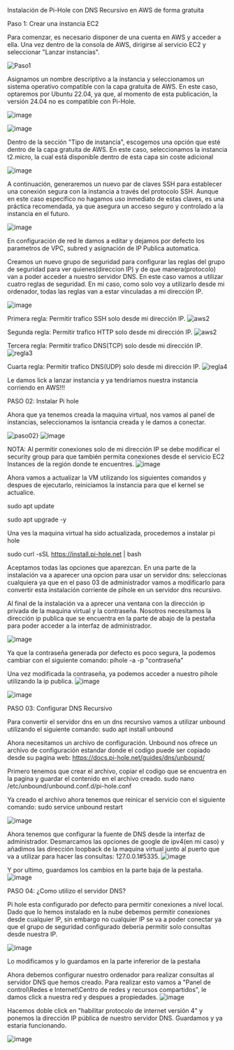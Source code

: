 Instalación de Pi-Hole con DNS Recursivo en AWS de forma gratuita

Paso 1: Crear una instancia EC2

Para comenzar, es necesario disponer de una cuenta en AWS y acceder a ella. Una vez dentro de la consola de AWS, dirigirse al servicio EC2 y seleccionar "Lanzar instancias".

![Paso1](https://github.com/amRamLeo/Pi-Hole-AWS/assets/87347460/c3cb8ec1-c1d0-43a1-8ac2-b47f486e8eb1)


Asignamos un nombre descriptivo a la instancia y seleccionamos un sistema operativo compatible con la capa gratuita de AWS. En este caso, optaremos por Ubuntu 22.04, ya que, al momento de esta publicación, la versión 24.04 no es compatible con Pi-Hole.

![image](https://github.com/amRamLeo/Pi-Hole-AWS/assets/87347460/8d2155d8-b09f-43ba-ba28-fa5c41eb49df)


![image](https://github.com/amRamLeo/Pi-Hole-AWS/assets/87347460/d2285bd6-82fa-4dd9-92a0-20c7f15881bd)


Dentro de la sección "Tipo de instancia", escogemos una opción que esté dentro de la capa gratuita de AWS. En este caso, seleccionamos la instancia t2.micro, la cual está disponible dentro de esta capa sin coste adicional

![image](https://github.com/amRamLeo/Pi-Hole-AWS/assets/87347460/2b8d60c2-b899-49b1-9bb1-4e910ddc4aed)


A continuación, generaremos un nuevo par de claves SSH para establecer una conexión segura con la instancia a través del protocolo SSH. Aunque en este caso específico no hagamos uso inmediato de estas claves, es una práctica recomendada, ya que asegura un acceso seguro y controlado a la instancia en el futuro.

![image](https://github.com/amRamLeo/Pi-Hole-AWS/assets/87347460/e8625e99-ec20-4ef4-8e07-e5228bdb95ad)


En configuración de red le damos a editar y dejamos por defecto los parametros de VPC, subred y asignación de IP Publica automatica. 

Creamos un nuevo grupo de seguridad para configurar las reglas del grupo de seguridad para ver quienes(direccion IP) y de que manera(protocolo) van a poder acceder a nuestro servidor DNS. En este caso vamos a utilizar cuatro reglas de seguridad. En mi caso, como solo voy a utilizarlo desde mi ordenador, todas las reglas van a estar vinculadas a mi dirección IP. 

![image](https://github.com/amRamLeo/Pi-Hole-AWS/assets/87347460/202f3cf9-e5c6-4186-b8d4-468e3d695bb9)


Primera regla: Permitir trafico SSH solo desde mi dirección IP.
![aws2](https://github.com/amRamLeo/Pi-Hole-AWS/assets/87347460/7609c1d2-e6ee-4530-8a85-00038d39de58)


Segunda regla: Permitir trafico HTTP solo desde mi dirección IP.
![aws2](https://github.com/amRamLeo/Pi-Hole-AWS/assets/87347460/b259866b-e699-48ff-8ef1-fc454f4ca917)


Tercera regla: Permitir trafico DNS(TCP) solo desde mi dirección IP.
![regla3](https://github.com/amRamLeo/Pi-Hole-AWS/assets/87347460/90af46a7-a07b-4acf-9645-8accf0c175fe)


Cuarta regla: Permitir trafico DNS(UDP) solo desde mi dirección IP.
![regla4](https://github.com/amRamLeo/Pi-Hole-AWS/assets/87347460/d5ae91b1-e209-4049-b959-c29c916114fb)


Le damos lick a lanzar instancia y ya tendriamos nuestra instancia corriendo en AWS!!!



PASO 02: Instalar Pi hole

Ahora que ya tenemos creada la maquina virtual, nos vamos al panel de instancias, seleccionamos la isntancia creada y le damos a conectar.

![paso02}](https://github.com/amRamLeo/Pi-Hole-AWS/assets/87347460/bf4b63f6-a985-47bd-b2da-116d31c45661)
![image](https://github.com/amRamLeo/Pi-Hole-AWS/assets/87347460/119e07ba-7f3f-4984-b924-c2e78487f643)



NOTA: Al permitir conexiones solo de mi dirección IP se debe modificar el security group para que también permita conexiones desde el servicio EC2 Instances de la región donde te encuentres.
![image](https://github.com/amRamLeo/Pi-Hole-AWS/assets/87347460/1299974f-ea60-4088-9191-274e30c90f59)


Ahora vamos a actualizar la VM utilizando los siguientes comandos y despues de ejecutarlo, reiniciamos la instancia para que el kernel se actualice.

sudo apt update

sudo apt upgrade -y



Una ves la maquina virtual ha sido actualizada, procedemos a instalar pi hole 

sudo curl -sSL https://install.pi-hole.net | bash



Aceptamos todas las opciones que aparezcan.
En una parte de la instalación va a aparecer una opcion para usar un servidor dns: seleccionas cualquiera ya que en el paso 03 de administrador vamos a modificarlo para convertir esta instalación corriente de pihole en un servidor dns recursivo.



Al final de la instalación va a aprecer una ventana con la dirección ip privada de la maquina virtual y la contraseña. Nosotros necesitamos la dirección ip publica que se encuentra en la parte de abajo de la pestaña para poder acceder a la interfaz de administrador.

![image](https://github.com/amRamLeo/Pi-Hole-AWS/assets/87347460/f3bc89f2-ed3f-4302-b945-008bfc623b92)


Ya que la contraseña generada por defecto es poco segura, la podemos cambiar con el siguiente comando:
pihole -a -p "contraseña"


Una vez modificada la contraseña, ya podemos acceder a nuestro pihole utilizando la ip publica.
![image](https://github.com/amRamLeo/Pi-Hole-AWS/assets/87347460/3879d446-0d29-4d85-bdb5-d001c23d041e)

![image](https://github.com/amRamLeo/Pi-Hole-AWS/assets/87347460/61aa0d0e-ade0-458c-a800-81aca2133197)




PASO 03: Configurar DNS Recursivo

Para convertir el servidor dns en un dns recursivo vamos a utilizar unbound utilizando el siguiente comando:
sudo apt install unbound

Ahora necesitamos un archivo de configuración. Unbound nos ofrece un archivo de configuración estandar donde el codigo puede ser copiado desde su pagina web: https://docs.pi-hole.net/guides/dns/unbound/

Primero tenemos que crear el archivo, copiar el codigo que se encuentra en la pagina y guardar el contenido en el archivo creado.
sudo nano /etc/unbound/unbound.conf.d/pi-hole.conf

Ya creado el archivo ahora tenemos que reinicar el servicio con el siguiente comando:
sudo service unbound restart


![image](https://github.com/amRamLeo/Pi-Hole-AWS/assets/87347460/68128eb8-6dd1-49e6-9dfb-788ca18b1084)

Ahora tenemos que configurar la fuente de DNS desde la interfaz de administrador.
Desmarcamos las opciones de google de ipv4(en mi caso) y añadimos las dirección loopback de la maquina virtual junto al puerto que va a utilizar para hacer las consultas: 127.0.0.1#5335.
![image](https://github.com/amRamLeo/Pi-Hole-AWS/assets/87347460/2cd35a99-0add-4fca-849b-0358e24520da)

Y por ultimo, guardamos los cambios en la parte baja de la pestaña.
![image](https://github.com/amRamLeo/Pi-Hole-AWS/assets/87347460/1bc4a7b2-6b10-4bad-9398-0683cd2d1c98)


PASO 04: ¿Como utilizo el servidor DNS?

Pi hole esta configurado por defecto para permitir conexiones a nivel local. Dado que lo hemos instalado en la nube debemos permitir conexiones desde cualquier IP, sin embargo no cualquier IP se va a poder conectar ya que el grupo de seguridad configurado deberia permitir solo consultas desde nuestra IP. 

![image](https://github.com/amRamLeo/Pi-Hole-AWS/assets/87347460/5ae35159-8be5-4002-b059-04dd7382fc39)

Lo modificamos y lo guardamos en la parte infererior de la pestaña

Ahora debemos configurar nuestro ordenador para realizar consultas al servidor DNS que hemos creado. 
Para realizar esto vamos a "Panel de control\Redes e Internet\Centro de redes y recursos compartidos", le damos click a nuestra red y despues a propiedades.
![image](https://github.com/amRamLeo/Pi-Hole-AWS/assets/87347460/9ecb4707-6a2b-4a2b-a2d4-f766b92a0388)


Hacemos doble click en "habilitar protocolo de internet versión 4" y ponemos la dirección IP pública de nuestro servidor DNS. Guardamos y ya estaria funcionando.

![image](https://github.com/amRamLeo/Pi-Hole-AWS/assets/87347460/3c3fc079-6ff4-47d8-864d-9bafc2035808)





